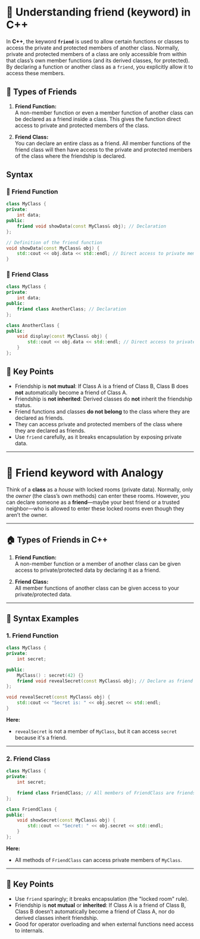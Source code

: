 # 🔧 Understanding friend (keyword) in C++

In **C++**, the keyword **`friend`** is used to allow certain functions or classes to access the private and protected members of another class. Normally, private and protected members of a class are only accessible from within that class’s own member functions (and its derived classes, for protected). By declaring a function or another class as a `friend`, you explicitly allow it to access these members.

## 🔗 Types of Friends

1. **Friend Function:**  
   A non-member function or even a member function of another class can be declared as a friend inside a class. This gives the function direct access to private and protected members of the class.

2. **Friend Class:**  
   You can declare an entire class as a friend. All member functions of the friend class will then have access to the private and protected members of the class where the friendship is declared.

## Syntax

### 🧪  Friend Function
```cpp
class MyClass {
private:
    int data;
public:
    friend void showData(const MyClass& obj); // Declaration
};

// Definition of the friend function
void showData(const MyClass& obj) {
    std::cout << obj.data << std::endl; // Direct access to private member
}
```

### 👫 Friend Class
```cpp
class MyClass {
private:
    int data;
public:
    friend class AnotherClass; // Declaration
};

class AnotherClass {
public:
    void display(const MyClass& obj) {
        std::cout << obj.data << std::endl; // Direct access to private member
    }
};
```

## 🔑 Key Points

- Friendship is **not mutual**: If Class A is a friend of Class B, Class B does **not** automatically become a friend of Class A.
- Friendship is **not inherited**: Derived classes do **not** inherit the friendship status.
- Friend functions and classes **do not belong** to the class where they are declared as friends.
- They can access private and protected members of the class where they are declared as friends.
- Use `friend` carefully, as it breaks encapsulation by exposing private data.

---

# 🧠 **Friend keyword with Analogy**

Think of a **class** as a *house* with locked rooms (private data). Normally, only the *owner* (the class’s own methods) can enter these rooms. However, you can declare someone as a **friend**—maybe your best friend or a trusted neighbor—who is allowed to enter these locked rooms even though they aren’t the owner.

---

## 🏠 **Types of Friends in C++**

1. **Friend Function:**  
   A non-member function or a member of another class can be given access to private/protected data by declaring it as a friend.

2. **Friend Class:**  
   All member functions of another class can be given access to your private/protected data.

---

## 🧪 **Syntax Examples**

### 1. **Friend Function**

```cpp
class MyClass {
private:
    int secret;

public:
    MyClass() : secret(42) {}
    friend void revealSecret(const MyClass& obj); // Declare as friend
};

void revealSecret(const MyClass& obj) {
    std::cout << "Secret is: " << obj.secret << std::endl;
}
```
**Here:**  
- `revealSecret` is not a member of `MyClass`, but it can access `secret` because it's a friend.

---

### 2. **Friend Class**

```cpp
class MyClass {
private:
    int secret;

    friend class FriendClass; // All members of FriendClass are friends
};

class FriendClass {
public:
    void showSecret(const MyClass& obj) {
        std::cout << "Secret: " << obj.secret << std::endl;
    }
};
```
**Here:**  
- All methods of `FriendClass` can access private members of `MyClass`.

---

## 🔑 **Key Points**

- Use `friend` sparingly; it breaks encapsulation (the "locked room" rule).
- Friendship is **not mutual** or **inherited**: If Class A is a friend of Class B, Class B doesn’t automatically become a friend of Class A, nor do derived classes inherit friendship.
- Good for operator overloading and when external functions need access to internals.
